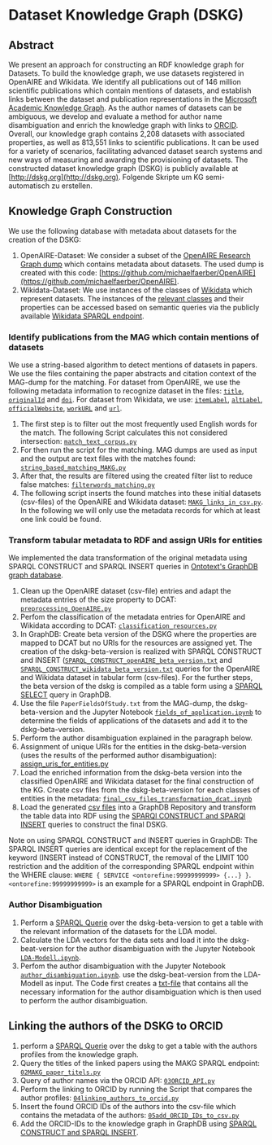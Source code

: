 # Dataset Knowledge Graph (DSKG)

## Abstract
We present an approach for constructing an RDF knowledge graph for Datasets. To build the knowledge graph, we use datasets registered in OpenAIRE and Wikidata.
We identify all publications out of 146 million scientific publications which contain mentions of datasets, and establish links between the dataset and publication representations in the [Microsoft Academic Knowledge Graph](http://ma-graph.org). As the author names of datasets can be ambiguous, we develop and evaluate a method for author name disambiguation and enrich the knowledge graph with links to [ORCID](https://orcid.org). Overall, our knowledge graph contains 2,208 datasets with associated properties, as well as 813,551 links to scientific publications. It can be used for a variety of scenarios, facilitating advanced dataset search systems and new ways of measuring and awarding the provisioning of datasets.
The constructed dataset knowledge graph (DSKG) is publicly available at [http://dskg.org](http://dskg.org).
Folgende Skripte um KG semi-automatisch zu erstellen.

## Knowledge Graph Construction

We use the following database with metadata about datasets for the creation of the DSKG: 
1. OpenAIRE-Dataset: We consider a subset of the [OpenAIRE Research Graph dump](https://zenodo.org/record/3516918) which contains metadata about datasets. The used dump is created with this code: [https://github.com/michaelfaerber/OpenAIRE](https://github.com/michaelfaerber/OpenAIRE).
2. Wikidata-Dataset: We use instances of the classes of [Wikidata](https://www.wikidata.org/wiki/Wikidata:Main_Page) which represent datasets. The instances of the [relevant classes](wikidata-dataset/SPARQL_wikidata_dataset.txt) and their properties can be accessed based on semantic queries via the publicly available [Wikidata SPARQL endpoint](https://query.wikidata.org).

### Identify publications from the MAG which contain mentions of datasets
We use a string-based algorithm to detect mentions of datasets in papers. We use the files containing the paper abstracts and citation context of the MAG-dump for the matching. For dataset from OpenAIRE, we use the following metadata information to recognize dataset in the files: [``title``](string-matching-MAKG-dumps/data/OpenAIRE_title.txt), [``originalId``](string-matching-MAKG-dumps/data/OpenAIRE_originalId.txt) and [``doi``](string-matching-MAKG-dumps/data/OpenAIRE_doi.txt). For dataset from Wikidata, we use: [``itemLabel``](string-matching-MAKG-dumps/data/Wikidata_itemLabel.txt), [``altLabel``](string-matching-MAKG-dumps/data/WikidataAltLabel.txt), [``officialWebsite``](string-matching-MAKG-dumps/data/Wikidata_owebsite.txt), [``workURL``](string-matching-MAKG-dumps/data/Wikidata_workURL.txt) and [``url``](string-matching-MAKG-dumps/data/Wikidata_url.txt).

  1. The first step is to filter out the most frequently used English words for the match. The following Script calculates this not considered intersection: [``match_text_corpus.py``](string-matching-MAKG-dumps/match_text_corpus.py)
  2. For then run the script for the matching. MAG dumps are used as input and the output are text files with the matches found: [``string_based_matching_MAKG.py``](string-matching-MAKG-dumps/string_based_matching_MAKG.py)
  3. After that, the results are filtered using the created filter list to reduce false matches: [``filterwords_matching.py``](string-matching-MAKG-dumps/filterwords_matching.py)
  4. The following script inserts the found matches into these initial datasets (csv-files) of the OpenAIRE and Wikidata dataset: [``MAKG_links_in_csv.py``](string-matching-MAKG-dumps/MAKG_links_in_csv.py). In the following we will only use the metadata records for which at least one link could be found.


### Transform tabular metadata to RDF and assign URIs for entities
We implemented the data transformation of the original metadata using SPARQL CONSTRUCT and SPARQL INSERT queries in [Ontotext's GraphDB graph database](https://graphdb.ontotext.com).

  1. Clean up the OpenAIRE dataset (csv-file) entries and adapt the metadata entries of the size property to DCAT: [``preprocessing_OpenAIRE.py``](dskg-construction/preprocessing_OpenAIRE.py)
  2. Perfom the classification of the metadata entries for OpenAIRE and Wikidata according to DCAT: [``classification_resources.py``](dskg-construction/classification_resources.py)
  3. In GraphDB: Create beta version of the DSKG where the properties are mapped to DCAT but no URIs for the resources are assigned yet. The creation of the dskg-beta-version is realized with SPARQL CONSTRUCT and INSERT ([``SPARQL_CONSTRUCT_openAIRE_beta_version.txt``](dskg-construction/SPARQL-dskg-beta-version/SPARQL_CONSTRUCT_openAIRE_beta_version.txt) and  [``SPARQL_CONSTRUCT_wikidata_beta_version.txt``](dskg-construction/SPARQL-dskg-beta-version/SPARQL_CONSTRUCT_wikidata_beta_version.txt) queries for the OpenAIRE and Wikidata dataset in tabular form (csv-files). For the further steps, the beta version of the dskg is compiled as a table form using a [SPARQL SELECT](dskg-construction/dskg_table_format.txt) query in GraphDB.
  4. Use the file ``PaperFieldsOfStudy.txt`` from the MAG-dump, the dskg-beta-version and the Jupyter Notebook [``fields_of_application.ipynb``](dskg-construction/fields_of_application.ipynb) to determine the fields of applications of the datasets and add it to the dskg-beta-version.
  5. Perform the author disambiguation explained in the paragraph below.
  6. Assignment of unique URIs for the entities in the dskg-beta-version (uses the results of the performed author disambiguation): [assign_uris_for_entities.py](dskg-construction/assign_uris_for_entities.py)
  7. Load the enriched information from the dskg-beta version into the classified OpenAIRE and Wikidata dataset for the final construction of the KG. Create csv files from the dskg-beta-version for each classes of entities in the metadata: [``final_csv_files_transformation_dcat.ipynb``](dskg-construction/final_csv_files_transformation_dcat.ipynb)
  8. Load the generated [csv files](dskg-construction/csv-files/) into a GraphDB Repository and transform the table data into RDF using the [SPARQl CONSTRUCT and SPARQl INSERT](dskg-construction/SPARQL-dskg/) queries to construct the final DSKG. 
  
Note on using SPARQL CONSTRUCT and INSERT queries in GraphDB:
The SPARQL INSERT queries are identical except for the replacement of the keyword (INSERT instead of CONSTRUCT, the removal of the LIMIT 100 restriction and the addition of the corresponding SPARQL endpoint within the WHERE clause: ``WHERE { SERVICE <ontorefine:99999999999> {...} }``.
``<ontorefine:99999999999>`` is an example for a SPARQL endpoint in GraphDB.
  
 

  
### Author Disambiguation
 1. Perform a [SPARQL Querie](author-disambiguation/LDA-model/lda_table_SPARQL.txt) over the dskg-beta-version to get a table with the relevant information of the datasets for the LDA model.
 2. Calculate the LDA vectors for the data sets and load it into the dskg-beat-version for the author disambiguation with the Jupyter Notebook [``LDA-Modell.ipynb``](author-disambiguation/LDA-model/LDA-Modell.ipynb).
 3. Perfom the author disambiguation with the Jupyter Notebook [``author_disambiguation.ipynb``](author-disambiguation/author_disambiguation.ipynb). use the dskg-beat-version from the LDA-Modell as input.
    The Code first creates a [txt-file](author-disambiguation/data/Author_Disambiguation.txt) that contains all the necessary information for the author disambiguation which is then used to perform the author disambiguation.

  
## Linking the authors of the DSKG to ORCID
  1. perform a [SPARQL Querie](linking-to-ORCID/01SPARQL_author_profiles.txt) over the dskg to get a table with the authors profiles from the knowledge graph.
  2. Query the titles of the linked papers using the MAKG SPARQL endpoint: [``02MAKG_paper_titels.py``](linking-to-ORCID/02MAKG_paper_titels.py)
  3. Query of author names via the ORCID API: [``03ORCID_API.py``](linking-to-ORCID/03ORCID_API.py)
  4. Perform the linking to ORCID by running the Script that compares the author profiles: [``04linking_authors_to_orcid.py``](linking-to-ORCID/04linking_authors_to_orcid.py)
  5. Insert the found ORCID IDs of the authors into the csv-file which contains the metadata of the authors: [``05add_ORCID_IDs_to_csv.py``](linking-to-ORCID/05add_ORCID_IDs_to_csv.py)
  6. Add the ORCID-IDs to the knowledge graph in GraphDB using [SPARQL CONSTRUCT and SPARQL INSERT](dskg-construction/SPARQL-dskg/CONSTRUCT_CreatorPerson.txt).

 
  


